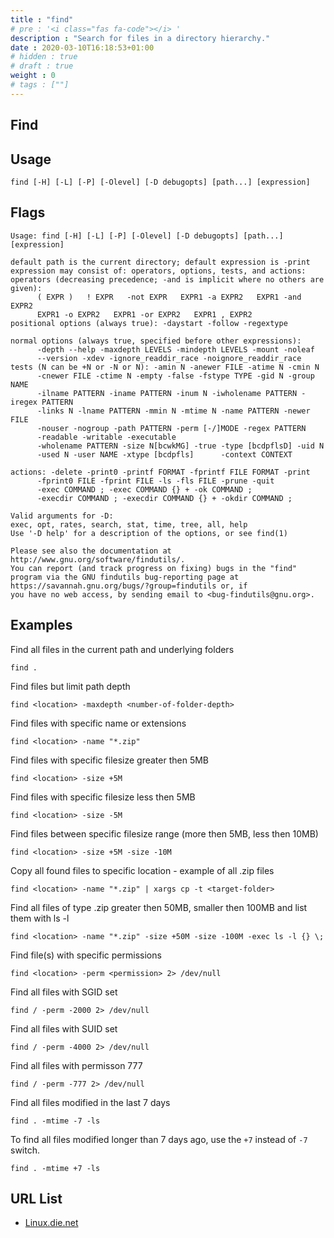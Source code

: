 ```yaml
---
title : "find"
# pre : '<i class="fas fa-code"></i> '
description : "Search for files in a directory hierarchy."
date : 2020-03-10T16:18:53+01:00
# hidden : true
# draft : true
weight : 0
# tags : [""]
---
```


## Find

## Usage

```plain
find [-H] [-L] [-P] [-Olevel] [-D debugopts] [path...] [expression]
```

## Flags

```plain
Usage: find [-H] [-L] [-P] [-Olevel] [-D debugopts] [path...] [expression]

default path is the current directory; default expression is -print
expression may consist of: operators, options, tests, and actions:
operators (decreasing precedence; -and is implicit where no others are given):
      ( EXPR )   ! EXPR   -not EXPR   EXPR1 -a EXPR2   EXPR1 -and EXPR2
      EXPR1 -o EXPR2   EXPR1 -or EXPR2   EXPR1 , EXPR2
positional options (always true): -daystart -follow -regextype

normal options (always true, specified before other expressions):
      -depth --help -maxdepth LEVELS -mindepth LEVELS -mount -noleaf
      --version -xdev -ignore_readdir_race -noignore_readdir_race
tests (N can be +N or -N or N): -amin N -anewer FILE -atime N -cmin N
      -cnewer FILE -ctime N -empty -false -fstype TYPE -gid N -group NAME
      -ilname PATTERN -iname PATTERN -inum N -iwholename PATTERN -iregex PATTERN
      -links N -lname PATTERN -mmin N -mtime N -name PATTERN -newer FILE
      -nouser -nogroup -path PATTERN -perm [-/]MODE -regex PATTERN
      -readable -writable -executable
      -wholename PATTERN -size N[bcwkMG] -true -type [bcdpflsD] -uid N
      -used N -user NAME -xtype [bcdpfls]      -context CONTEXT

actions: -delete -print0 -printf FORMAT -fprintf FILE FORMAT -print
      -fprint0 FILE -fprint FILE -ls -fls FILE -prune -quit
      -exec COMMAND ; -exec COMMAND {} + -ok COMMAND ;
      -execdir COMMAND ; -execdir COMMAND {} + -okdir COMMAND ;

Valid arguments for -D:
exec, opt, rates, search, stat, time, tree, all, help
Use '-D help' for a description of the options, or see find(1)

Please see also the documentation at http://www.gnu.org/software/findutils/.
You can report (and track progress on fixing) bugs in the "find"
program via the GNU findutils bug-reporting page at
https://savannah.gnu.org/bugs/?group=findutils or, if
you have no web access, by sending email to <bug-findutils@gnu.org>.
```

## Examples

Find all files in the current path and underlying folders

```plain
find .
```

Find files but limit path depth

```plain
find <location> -maxdepth <number-of-folder-depth>
```

Find files with specific name or extensions

```plain
find <location> -name "*.zip"
```

Find files with specific filesize greater then 5MB

```plain
find <location> -size +5M
```

Find files with specific filesize less then 5MB

```plain
find <location> -size -5M
```

Find files between specific filesize range (more then 5MB, less then 10MB)

```plain
find <location> -size +5M -size -10M
```

Copy all found files to specific location - example of all .zip files

```plain
find <location> -name "*.zip" | xargs cp -t <target-folder>
```

Find all files of type .zip greater then 50MB, smaller then 100MB and list them with ls -l

```plain
find <location> -name "*.zip" -size +50M -size -100M -exec ls -l {} \;
```

Find file(s) with specific permissions

```plain
find <location> -perm <permission> 2> /dev/null
```

Find all files with SGID set

```plain
find / -perm -2000 2> /dev/null
```

Find all files with SUID set

```plain
find / -perm -4000 2> /dev/null
```

Find all files with permisson 777

```plain
find / -perm -777 2> /dev/null
```

Find all files modified in the last 7 days

```plain
find . -mtime -7 -ls
```

To find all files modified longer than 7 days ago, use the `+7` instead of `-7` switch.

```plain
find . -mtime +7 -ls
```

## URL List

- [Linux.die.net](https://linux.die.net/man/1/find)
